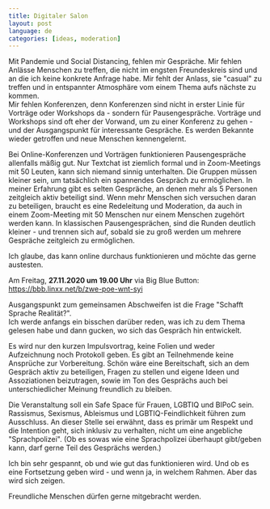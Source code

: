 ```yaml
---
title: Digitaler Salon
layout: post
language: de
categories: [ideas, moderation]
---
```


Mit Pandemie und Social Distancing, fehlen mir Gespräche. Mir fehlen Anlässe Menschen zu treffen, die nicht im engsten Freundeskreis sind und an die ich keine konkrete Anfrage habe. Mir fehlt der Anlass, sie "casual" zu treffen und in entspannter Atmosphäre vom einem Thema aufs nächste zu kommen.  
Mir fehlen Konferenzen, denn Konferenzen sind nicht in erster Linie für Vorträge oder Workshops da - sondern für Pausengespräche. Vorträge und Workshops sind oft eher der Vorwand, um zu einer Konferenz zu gehen - und der Ausgangspunkt für interessante Gespräche. Es werden Bekannte wieder getroffen und neue Menschen kennengelernt.

Bei Online-Konferenzen und Vorträgen funktionieren Pausengespräche allenfalls mäßig gut. Nur Textchat ist ziemlich formal und in Zoom-Meetings mit 50 Leuten, kann sich niemand sinnig unterhalten. Die Gruppen müssen kleiner sein, um tatsächlich ein spannendes Gespräch zu ermöglichen. In meiner Erfahrung gibt es selten Gespräche, an denen mehr als 5 Personen zeitgleich aktiv beteiligt sind. Wenn mehr Menschen sich versuchen daran zu beteiligen, braucht es eine Redeleitung und Moderation, da auch in einem Zoom-Meeting mit 50 Menschen nur einem Menschen zugehört werden kann. In klassischen Pausengesprächen, sind die Runden deutlich kleiner - und trennen sich auf, sobald sie zu groß werden um mehrere Gespräche zeitgleich zu ermöglichen.

Ich glaube, das kann online durchaus funktionieren und möchte das gerne austesten.

Am Freitag, **27.11.2020 um 19.00 Uhr** via Big Blue Button: https://bbb.linxx.net/b/zwe-poe-wnt-syi

Ausgangspunkt zum gemeinsamen Abschweifen ist die Frage "Schafft Sprache Realität?".  
Ich werde anfangs ein bisschen darüber reden, was ich zu dem Thema gelesen habe und dann gucken, wo sich das Gespräch hin entwickelt.

Es wird nur den kurzen Impulsvortrag, keine Folien und weder Aufzeichnung noch Protokoll geben. Es gibt an Teilnehmende keine Ansprüche zur Vorbereitung. Schön wäre eine Bereitschaft, sich an dem Gespräch aktiv zu beteiligen, Fragen zu stellen und eigene Ideen und Assoziationen beizutragen, sowie im Ton des Gesprächs auch bei unterschiedlicher Meinung freundlich zu bleiben.

Die Veranstaltung soll ein Safe Space für Frauen, LGBTIQ und BIPoC sein. Rassismus, Sexismus, Ableismus und LGBTIQ-Feindlichkeit führen zum Ausschluss. An dieser Stelle sei erwähnt, dass es primär um Respekt und die Intention geht, sich inklusiv zu verhalten, nicht um eine angebliche "Sprachpolizei". (Ob es sowas wie eine Sprachpolizei überhaupt gibt/geben kann, darf gerne Teil des Gesprächs werden.)

Ich bin sehr gespannt, ob und wie gut das funktionieren wird. Und ob es eine Fortsetzung geben wird - und wenn ja, in welchem Rahmen. Aber das wird sich zeigen.

Freundliche Menschen dürfen gerne mitgebracht werden.